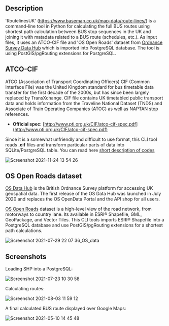 Description
---
'RoutelinesUK'  (https://www.basemap.co.uk/map-data/route-lines/) is a command-line tool in Python for calculating the full BUS routes using shortest path calculation between BUS stop sequences in the UK and joining it with  matadata related to a BUS route (schedules, etc.). As input files, it uses an ATCO-CIF file and 'OS Open Roads' dataset from [Ordnance Survey Data Hub](https://osdatahub.os.uk/downloads/open/OpenRoads) which is imported into PostgreSQL database. The tool is using PostGIS/pgRouting extensions for PostgreSQL.

## ATCO-CIF

ATCO (Association of Transport Coordinating Officers) CIF (Common Interface File) was the United Kingdom standard for bus timetable data transfer for the first decade of the 2000s, but has since been largely replaced by TransXchange. CIF file contains UK timetabled public transport data and holds information from the Traveline National Dataset (TNDS) and Associate of Train Operating Companies (ATOC) as well as NAPTAN stop references.
* **Official spec:** [http://www.pti.org.uk/CIF/atco-cif-spec.pdf](http://www.pti.org.uk/CIF/atco-cif-spec.pdf)

Since it is a somewhat unfriendly and difficult to use format, this CLI tool reads **.cif** files and transform particular parts of data into SQLite/PostgreSQL table.
You can read here [short description of codes](https://github.com/NMItools/rluk/blob/main/docs/ATCO-CIF.sh)

![Screenshot 2021-11-24 13 54 26](https://user-images.githubusercontent.com/5813553/143242527-ff375ec1-8b75-4510-8e05-4e81b5daaeb0.png)

## OS Open Roads dataset
[OS Data Hub](https://osdatahub.os.uk) is the British Ordnance Survey platform for accessing UK geospatial data. The first release of the OS Data Hub was launched in July 2020 and replaces the OS OpenData Portal and the API shop for all users. 

[OS Open Roads](https://osdatahub.os.uk/downloads/open/OpenRoads) dataset is a high-level view of the road network, from motorways to country lane. Its available in ESRI® Shapefile, GML, GeoPackage, and Vector Tiles. This CLI tools imports ESRI® Shapefile into a PostgreSQL database and use PostGIS/pgRouting extensions for a shortest path calculations.

![Screenshot 2021-07-29 22 07 36_OS_data](https://user-images.githubusercontent.com/5813553/143242179-6b326b9d-5786-4957-a4af-20c43c782749.png)

## Screenshots

Loading SHP into a PostgreSQL:

![Screenshot 2021-07-23 10 30 58](https://user-images.githubusercontent.com/5813553/143242661-6c7ab662-4775-467b-8072-112d4e5df46b.png)

Calculating routes:

![Screenshot 2021-08-03 11 59 12](https://user-images.githubusercontent.com/5813553/143242641-b206c3e0-d3ad-4f07-9c89-e2e209188c0c.png)

A final calculated BUS route displayed over Google Maps:

![Screenshot 2021-05-10 14 45 48](https://user-images.githubusercontent.com/5813553/143242743-97bdb5f0-ea90-4b7b-bc44-700b7a20d6ce.png)


